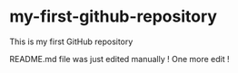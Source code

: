 # my-first-github-repository
This is my first GitHub repository

README.md file was just edited manually ! One more edit !
